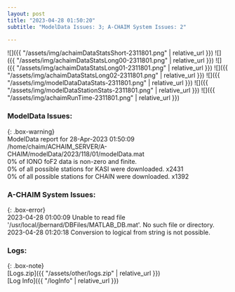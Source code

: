 ```yaml
---
layout: post
title: "2023-04-28 01:50:20"
subtitle: "ModelData Issues: 3; A-CHAIM System Issues: 2"

---
```


![]({{ "/assets/img/achaimDataStatsShort-2311801.png" | relative_url }})
![]({{ "/assets/img/achaimDataStatsLong00-2311801.png" | relative_url }})
![]({{ "/assets/img/achaimDataStatsLong01-2311801.png" | relative_url }})
![]({{ "/assets/img/achaimDataStatsLong02-2311801.png" | relative_url }})
![]({{ "/assets/img/modelDataDataStats-2311801.png" | relative_url }})
![]({{ "/assets/img/modelDataStationStats-2311801.png" | relative_url }})
![]({{ "/assets/img/achaimRunTime-2311801.png" | relative_url }})


### ModelData Issues:  
  
{: .box-warning}  
 ModelData report for 28-Apr-2023 01:50:09   
 /home/chaim/ACHAIM_SERVER/A-CHAIM/modelData/2023/118/01/modelData.mat   
 0% of IONO foF2 data is non-zero and finite.   
 0% of all possible stations for KASI were downloaded. x2431   
 0% of all possible stations for CHAIN were downloaded. x1392   
  
### A-CHAIM System Issues:  
  
{: .box-error}  
2023-04-28 01:00:09 Unable to read file '/usr/local/jbernard/DBFiles/MATLAB_DB.mat'. No such file or directory.  
2023-04-28 01:20:18 Conversion to logical from string is not possible.  

### Logs:  
  
{: .box-note}  
[Logs.zip]({{ "/assets/other/logs.zip" | relative_url }})  
[Log Info]({{ "/logInfo" | relative_url }})  
